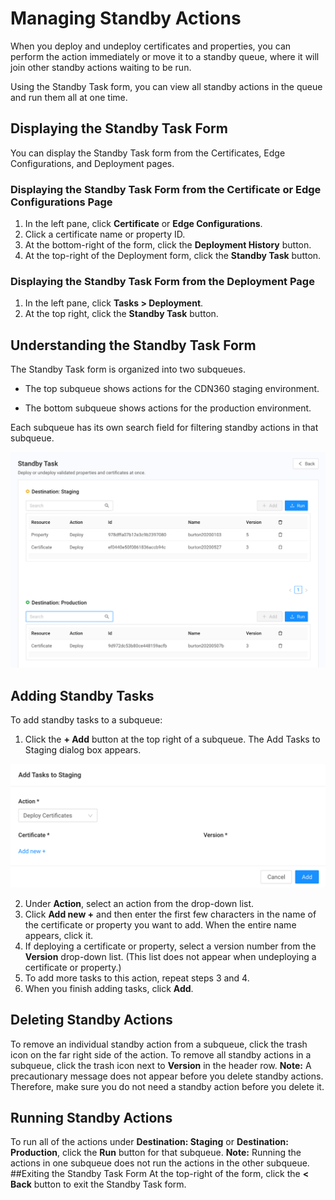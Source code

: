 # Managing Standby Actions

When you deploy and undeploy certificates and properties, you can perform  the action immediately or move it to a standby queue, where it will join other standby actions waiting to be run.

Using the Standby Task form, you can view all standby actions in the queue and run them all at one time.

## Displaying the Standby Task Form
You can display the Standby Task form from the Certificates, Edge Configurations, and Deployment pages.

### Displaying the Standby Task Form from the Certificate or Edge Configurations Page

1. In the left pane, click **Certificate** or **Edge Configurations**.
2. Click a certificate name or property ID.
3. At the bottom-right of the form, click the **Deployment History** button.
4. At the top-right of the Deployment form, click the **Standby Task** button.<p>

### Displaying the Standby Task Form from the Deployment Page

1. In the left pane, click **Tasks > Deployment**.
2. At the top right, click the **Standby Task** button.

## Understanding the Standby Task Form

The Standby Task form is organized into two subqueues.<ul><li>The top subqueue shows actions for the CDN360 staging environment.</ul></li><ul><li>The bottom subqueue shows actions for the production environment.</ul></li>Each subqueue has its own search field for filtering standby actions in that subqueue.

<p align=center><img src="/docs/resources/images/standby_tasks.png" alt="create new cert button menu" width="900"></p>

## Adding Standby Tasks
To add standby tasks to a subqueue:
1. Click the **+ Add** button at the top right of a subqueue. The Add Tasks to Staging dialog box appears.

<p align=center><img src="/docs/resources/images/adding_tasks_to_staging.png" alt="create new cert button menu" width="900"></p>

2. Under **Action**, select an action from the drop-down list.
3. Click **Add new +** and then enter the first few characters in the name of the certificate or property you want to add. When the entire name appears, click it.
4. If deploying a certificate or property, select a version number from the **Version** drop-down list. (This list does not appear when undeploying a certificate or property.)
5. To add more tasks to this action, repeat steps 3 and 4.
6. When you finish adding tasks, click **Add**.

## Deleting Standby Actions
To remove an individual standby action from a subqueue, click the trash icon on the far right side of the action. To remove all standby actions in a subqueue, click the trash icon next to **Version** in the header row.
**Note:** A precautionary message does not appear before you delete standby actions. Therefore, make sure you do not need a standby action before you delete it.
## Running Standby Actions
To run all of the actions under **Destination: Staging** or **Destination: Production**, click the **Run** button for that subqueue. 
**Note:** Running the actions in one subqueue does not run the actions in the other subqueue.
##Exiting the Standby Task Form
At the top-right of the form, click the **< Back** button to exit the Standby Task form.